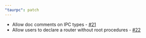 ```yaml
---
"taurpc": patch
---
```


- Allow doc comments on IPC types - [#21](https://github.com/MatsDK/TauRPC/issues/21)
- Allow users to declare a router without root procedures - [#22](https://github.com/MatsDK/TauRPC/issues/22)
